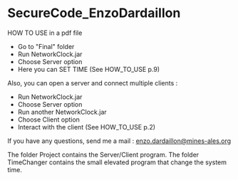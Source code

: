 # SecureCode_EnzoDardaillon

HOW TO USE in a pdf file

- Go to "Final" folder
- Run NetworkClock.jar
- Choose Server option
- Here you can SET TIME (See HOW_TO_USE p.9)

Also, you can open a server and connect multiple clients :

- Run NetworkClock.jar
- Choose Server option
- Run another NetworkClock.jar
- Choose Client option
- Interact with the client (See HOW_TO_USE p.2)

If you have any questions, send me a mail : enzo.dardaillon@mines-ales.org

The folder Project contains the Server/Client program.
The folder TimeChanger contains the small elevated program that change the system time.
